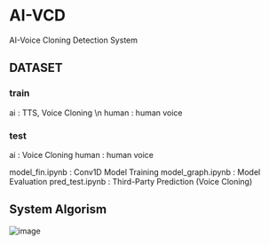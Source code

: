 # AI-VCD
AI-Voice Cloning Detection System 

## DATASET
### train
ai : TTS, Voice Cloning \n
human : human voice

### test
ai : Voice Cloning
human : human voice



model_fin.ipynb : Conv1D Model Training
model_graph.ipynb : Model Evaluation
pred_test.ipynb : Third-Party Prediction (Voice Cloning)

## System Algorism
![image](https://github.com/FourLayer/AI-VCD/assets/132183887/60f97041-d143-45e8-b74f-8db1ff71d827)
